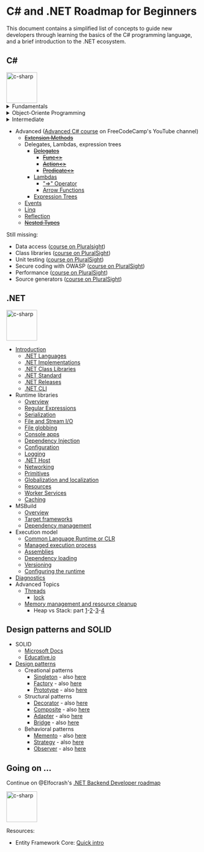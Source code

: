# C# and .NET Roadmap for Beginners

This document contains a simplified list of concepts to guide new developers through learning the basics of the C# programming language, and a brief introduction to the .NET ecosystem.

## C#

<img title="c-sharp" alt="c-sharp" src="https://cdn.jsdelivr.net/npm/@programming-languages-logos/csharp@0.0.0/csharp_256x256.png" width=80px>

<details>
<summary>Fundamentals</summary>

- ~~Learn the Fundamentals~~
  - ~~[Basic Syntax](https://docs.microsoft.com/en-us/dotnet/csharp/tour-of-csharp/tutorials/hello-world)~~
  - ~~[Variables](https://docs.microsoft.com/en-us/dotnet/csharp/language-reference/language-specification/variables) and [Data Types](https://docs.microsoft.com/en-us/dotnet/csharp/language-reference/builtin-types/built-in-types)~~
    - ~~[String](https://docs.microsoft.com/en-us/dotnet/csharp/language-reference/builtin-types/reference-types)~~
    - ~~[Int](https://docs.microsoft.com/en-us/dotnet/csharp/language-reference/builtin-types/integral-numeric-types)~~
    - ~~[Boolean](https://docs.microsoft.com/en-us/dotnet/csharp/language-reference/builtin-types/bool)~~
    - ~~[Float/Double/Decimal](https://docs.microsoft.com/en-us/dotnet/csharp/language-reference/builtin-types/floating-point-numeric-types)~~
    - ~~[Var](https://docs.microsoft.com/en-us/dotnet/csharp/fundamentals/types/anonymous-types)~~
  - ~~[Conditionals](https://docs.microsoft.com/en-us/dotnet/csharp/language-reference/statements/selection-statements)~~
  - ~~[Methods](https://docs.microsoft.com/en-us/dotnet/csharp/methods)~~
  - ~~[Collections](https://docs.microsoft.com/en-us/dotnet/csharp/programming-guide/concepts/collections)~~
    - ~~[List](https://docs.microsoft.com/en-us/dotnet/api/system.collections.generic.list-1)~~
    - ~~[Dictionary](https://docs.microsoft.com/en-us/dotnet/api/system.collections.generic.dictionary-2)~~
    - ~~[Array](https://docs.microsoft.com/en-us/dotnet/csharp/programming-guide/arrays/)~~
  - ~~[Loops](https://docs.microsoft.com/en-us/dotnet/csharp/language-reference/statements/iteration-statements)~~
  - ~~[Namespaces](https://docs.microsoft.com/en-us/dotnet/csharp/fundamentals/types/namespaces)~~
  - ~~[Using directives](https://docs.microsoft.com/en-us/dotnet/csharp/language-reference/keywords/using-directive)~~
  - ~~[String Interpolation](https://docs.microsoft.com/en-us/dotnet/csharp/language-reference/tokens/interpolated)~~
</details>

<details>
<summary>Object-Oriente Programming</summary>

- ~~Object-Oriented Programming~~
  - ~~Three Pillars~~
    - ~~[Encapsulation](https://docs.microsoft.com/en-us/dotnet/csharp/fundamentals/object-oriented/)~~
      - ~~[Classes](https://docs.microsoft.com/en-us/dotnet/csharp/fundamentals/types/classes)~~
      - ~~[Structs](https://docs.microsoft.com/en-us/dotnet/csharp/language-reference/builtin-types/struct)~~
      - ~~[Records](https://docs.microsoft.com/en-us/dotnet/csharp/fundamentals/types/records)~~
    - ~~[Inheritance](https://docs.microsoft.com/en-us/dotnet/csharp/fundamentals/object-oriented/inheritance)~~
      - ~~[Interfaces](https://docs.microsoft.com/en-us/dotnet/csharp/fundamentals/types/interfaces)~~
      - ~~[Abstract classes](https://docs.microsoft.com/en-us/dotnet/csharp/language-reference/keywords/abstract)~~
    - ~~[Polymorphism](https://docs.microsoft.com/en-us/dotnet/csharp/fundamentals/object-oriented/polymorphism)~~
      - ~~[Virtual](https://docs.microsoft.com/en-us/dotnet/csharp/language-reference/keywords/virtual)~~
      - ~~[Override](https://docs.microsoft.com/en-us/dotnet/csharp/language-reference/keywords/override)~~
      - ~~[Using Base Classes](https://docs.microsoft.com/en-us/dotnet/csharp/language-reference/keywords/base)~~
  - ~~[Access Modifiers](https://docs.microsoft.com/en-us/dotnet/csharp/programming-guide/classes-and-structs/access-modifiers)~~
    - ~~[Public](https://docs.microsoft.com/en-us/dotnet/csharp/language-reference/keywords/public)~~
    - ~~[Private](https://docs.microsoft.com/en-us/dotnet/csharp/language-reference/keywords/private)~~
    - ~~[Internal](https://docs.microsoft.com/en-us/dotnet/csharp/language-reference/keywords/internal)~~
    - ~~[Protected](https://docs.microsoft.com/en-us/dotnet/csharp/language-reference/keywords/protected)~~
</details>

<details>
<summary>Intermediate</summary>

- ~~Intermediate~~
  - ~~[Enums](https://docs.microsoft.com/en-us/dotnet/csharp/language-reference/builtin-types/enum)~~
  - ~~[Object and Collection initializers](https://docs.microsoft.com/en-us/dotnet/csharp/programming-guide/classes-and-structs/object-and-collection-initializers)~~
  - ~~[Asynchronous Programming](https://learn.microsoft.com/en-us/dotnet/csharp/asynchronous-programming/)~~
    - ~~[Asynchronous programming scenarios](https://docs.microsoft.com/en-us/dotnet/csharp/programming-guide/concepts/async/)~~
    - ~~[Async](https://docs.microsoft.com/en-us/dotnet/csharp/language-reference/keywords/async)~~
    - ~~[Await](https://docs.microsoft.com/en-us/dotnet/csharp/language-reference/operators/await)~~
    - ~~[Tasks](https://docs.microsoft.com/en-us/dotnet/csharp/programming-guide/concepts/async/)~~
  - ~~[Exception Handling](https://docs.microsoft.com/en-us/dotnet/csharp/fundamentals/exceptions/exception-handling)~~
  - ~~[Generics](https://docs.microsoft.com/en-us/dotnet/csharp/fundamentals/types/generics)~~
  - ~~Immutability~~
    - ~~[Readonly](https://docs.microsoft.com/en-us/dotnet/csharp/language-reference/keywords/readonly)~~
    - ~~[Const](https://docs.microsoft.com/en-us/dotnet/csharp/language-reference/keywords/const)~~
  - ~~[Static](https://docs.microsoft.com/en-us/dotnet/csharp/language-reference/keywords/static)~~
  - ~~[Tuples](https://learn.microsoft.com/en-us/dotnet/csharp/language-reference/builtin-types/value-tuples)~~
  - ~~[Nullability](https://learn.microsoft.com/en-us/dotnet/csharp/nullable-references)~~
    - [tutorial](https://learn.microsoft.com/en-us/dotnet/csharp/tutorials/nullable-reference-types)
  - ~~[Casting](https://learn.microsoft.com/en-us/dotnet/csharp/programming-guide/types/casting-and-type-conversions)~~
  - ~~[Overflow](https://learn.microsoft.com/en-us/dotnet/csharp/language-reference/statements/checked-and-unchecked)~~
  - ~~[Discards](https://learn.microsoft.com/en-us/dotnet/csharp/fundamentals/functional/discards)~~
</details>

- Advanced ([Advanced C# course](https://www.youtube.com/watch?v=YT8s-90oDC0) on FreeCodeCamp's YouTube channel)
  - ~~[Extension Methods](https://learn.microsoft.com/en-us/dotnet/csharp/programming-guide/classes-and-structs/extension-methods)~~
  - Delegates, Lambdas, expression trees
    - ~~[Delegates](https://learn.microsoft.com/en-us/dotnet/csharp/programming-guide/delegates/)~~
      - ~~[Func<>](https://learn.microsoft.com/en-us/dotnet/api/system.func-2?view=net-7.0)~~
      - ~~[Action<>](https://learn.microsoft.com/it-it/dotnet/api/system.action-1?view=net-7.0)~~
      - ~~[Predicate<>](https://learn.microsoft.com/it-it/dotnet/api/system.predicate-1?view=net-7.0)~~
    - [Lambdas](https://docs.microsoft.com/en-us/dotnet/csharp/language-reference/operators/lambda-expressions)
      - ["=>" Operator](https://docs.microsoft.com/en-us/dotnet/csharp/language-reference/operators/lambda-operator)
      - [Arrow Functions](https://docs.microsoft.com/en-us/dotnet/csharp/language-reference/operators/lambda-expressions)
    - [Expression Trees](https://learn.microsoft.com/en-us/dotnet/csharp/advanced-topics/expression-trees/)
  - [Events](https://learn.microsoft.com/en-us/dotnet/csharp/programming-guide/events/)
  - [Linq](https://docs.microsoft.com/en-us/dotnet/csharp/linq/)
  - [Reflection](https://learn.microsoft.com/en-us/dotnet/csharp/advanced-topics/reflection-and-attributes/)
  - ~~[Nested Types](https://learn.microsoft.com/en-us/dotnet/csharp/programming-guide/classes-and-structs/nested-types)~~

Still missing:

* Data access ([course on Pluralsight](https://app.pluralsight.com/library/courses/c-sharp-10-data-access-fundamentals/table-of-contents))
* Class libraries ([course on PluralSight](https://app.pluralsight.com/library/courses/40fb6e08-6fe1-4f65-b1e6-8b60e617f649))
* Unit testing ([course on PluralSight](https://app.pluralsight.com/library/courses/c-sharp-10-unit-testing/table-of-contents))
* Secure coding with OWASP ([course on PluralSight](https://app.pluralsight.com/library/courses/c-sharp-10-owasp-secure-coding/table-of-contents))
* Performance ([course on PluralSight](https://app.pluralsight.com/library/courses/c-sharp-10-performance-playbook/table-of-contents))
* Source generators ([course on PluralSight](https://app.pluralsight.com/library/courses/c-sharp-10-developing-source-generators/table-of-contents))

## .NET

<img title="c-sharp" alt="c-sharp" src="https://upload.wikimedia.org/wikipedia/commons/0/0e/Microsoft_.NET_logo.png" width=80px>

- [Introduction](https://learn.microsoft.com/en-us/dotnet/core/introduction)
  - [.NET Languages](https://learn.microsoft.com/en-us/dotnet/fundamentals/languages)
  - [.NET Implementations](https://learn.microsoft.com/en-us/dotnet/fundamentals/implementations)
  - [.NET Class Libraries](https://learn.microsoft.com/en-us/dotnet/standard/class-libraries)
  - [.NET Standard](https://learn.microsoft.com/en-us/dotnet/standard/net-standard?tabs=net-standard-1-0)
  - [.NET Releases](https://learn.microsoft.com/en-us/dotnet/core/releases-and-support)
  - [.NET CLI](https://learn.microsoft.com/en-us/dotnet/core/tools/)
- Runtime libraries
  - [Overview](https://learn.microsoft.com/en-us/dotnet/standard/runtime-libraries-overview)
  - [Regular Expressions](https://learn.microsoft.com/en-us/dotnet/standard/base-types/regular-expressions)
  - [Serialization](https://learn.microsoft.com/en-us/dotnet/standard/serialization/)	
  - [File and Stream I/O](https://learn.microsoft.com/en-us/dotnet/standard/io/)
  - [File globbing](https://learn.microsoft.com/en-us/dotnet/core/extensions/file-globbing)
  - [Console apps](https://learn.microsoft.com/en-us/dotnet/standard/building-console-apps)
  - [Dependency Injection](https://learn.microsoft.com/en-us/dotnet/core/extensions/dependency-injection)
  - [Configuration](https://learn.microsoft.com/en-us/dotnet/core/extensions/configuration)
  - [Logging](https://learn.microsoft.com/en-us/dotnet/core/extensions/logging?tabs=command-line)
  - [.NET Host](https://learn.microsoft.com/en-us/dotnet/core/extensions/generic-host)
  - [Networking](https://learn.microsoft.com/en-us/dotnet/fundamentals/networking/overview)
  - [Primitives](https://learn.microsoft.com/en-us/dotnet/core/extensions/primitives)
  - [Globalization and localization](https://learn.microsoft.com/en-us/dotnet/core/extensions/globalization-and-localization)
  - [Resources](https://learn.microsoft.com/en-us/dotnet/core/extensions/resources)
  - [Worker Services](https://learn.microsoft.com/en-us/dotnet/core/extensions/workers?pivots=dotnet-7-0)
  - [Caching](https://learn.microsoft.com/en-us/dotnet/core/extensions/caching)  
- MSBuild
  - [Overview](https://learn.microsoft.com/en-us/dotnet/core/project-sdk/overview)
  - [Target frameworks](https://learn.microsoft.com/en-us/dotnet/standard/frameworks)
  - [Dependency management](https://learn.microsoft.com/en-us/dotnet/core/tools/dependencies)
- Execution model
  - [Common Language Runtime or CLR](https://learn.microsoft.com/en-us/dotnet/standard/clr)
  - [Managed execution process](https://learn.microsoft.com/en-us/dotnet/standard/managed-execution-process)
  - [Assemblies](https://learn.microsoft.com/en-us/dotnet/standard/assembly/)
  - [Dependency loading](https://learn.microsoft.com/en-us/dotnet/core/dependency-loading/overview)
  - [Versioning](https://learn.microsoft.com/en-us/dotnet/core/versions/)
  - [Configuring the runtime](https://learn.microsoft.com/en-us/dotnet/core/runtime-config/)
- [Diagnostics](https://learn.microsoft.com/en-us/dotnet/core/diagnostics/)
- Advanced Topics
  - [Threads](https://learn.microsoft.com/en-us/dotnet/standard/threading/managed-threading-basics)
    - [lock](https://learn.microsoft.com/vi-vn/dotnet/csharp/language-reference/statements/lock)
  - [Memory management and resource cleanup](https://learn.microsoft.com/en-us/dotnet/standard/garbage-collection/unmanaged)
    - Heap vs Stack: part [1](https://www.c-sharpcorner.com/article/C-Sharp-heaping-vs-stacking-in-net-part-i)-[2](https://www.c-sharpcorner.com/article/C-Sharp-heaping-vs-stacking-in-net-part-ii)-[3](https://www.c-sharpcorner.com/article/C-Sharp-heaping-vs-stacking-in-net-part-iii)-[4](https://www.c-sharpcorner.com/article/C-Sharp-heaping-vs-stacking-in-net-part-iv)

## Design patterns and SOLID

- SOLID
  - [Microsoft Docs](https://learn.microsoft.com/en-us/archive/msdn-magazine/2014/may/csharp-best-practices-dangers-of-violating-solid-principles-in-csharp)
  - [Educative.io](https://www.educative.io/blog/solid-principles-oop-c-sharp)
- [Design patterns](https://refactoring.guru/design-patterns/csharp)
  - Creational patterns
    - [Singleton](https://refactoring.guru/design-patterns/singleton) - also [here](https://www.c-sharpcorner.com/UploadFile/dacca2/design-pattern-for-beginner-part-1-singleton-design-patt/)
    - [Factory](https://refactoring.guru/design-patterns/factory-method) - also [here](https://www.c-sharpcorner.com/UploadFile/dacca2/design-pattern-for-beginner-part-2-factory-design-pattern/)
    - [Prototype](https://refactoring.guru/design-patterns/prototype) - also [here](https://www.c-sharpcorner.com/UploadFile/dacca2/design-pattern-for-beginner-part-3-prototype-design-patter/)
  - Structural patterns
    - [Decorator](https://refactoring.guru/design-patterns/decorator) - also [here](https://www.c-sharpcorner.com/UploadFile/dacca2/design-pattern-for-beginners-part-4-decorator-design-patt/)
    - [Composite](https://refactoring.guru/design-patterns/composite) - also [here](https://www.c-sharpcorner.com/UploadFile/dacca2/design-pattern-for-beginner-part-5-composite-design-patter/)
    - [Adapter](https://refactoring.guru/design-patterns/adapter) - also [here](https://www.c-sharpcorner.com/UploadFile/dacca2/design-pattern-for-beginners-part-6-adaptor-design-patter/)
    - [Bridge](https://refactoring.guru/design-patterns/bridge) - also [here](https://www.c-sharpcorner.com/UploadFile/dacca2/design-pattern-for-beginner-bridge-design-pattern/)
  - Behavioral patterns
    - [Memento](https://refactoring.guru/design-patterns/memento) - also [here](https://www.c-sharpcorner.com/UploadFile/dacca2/design-pattern-for-beginner-part-8-memento-design-patter/)
    - [Strategy](https://refactoring.guru/design-patterns/strategy) - also [here](https://www.c-sharpcorner.com/UploadFile/dacca2/design-pattern-for-beginner-part-9-strategy-design-pattern/)
    - [Observer](https://refactoring.guru/design-patterns/observer) - also [here](https://www.c-sharpcorner.com/UploadFile/dacca2/design-pattern-for-beginner-part-10-observer-design-patter/)

## Going on ...

Continue on @Elfocrash's [.NET Backend Developer roadmap](https://github.com/Elfocrash/.NET-Backend-Developer-Roadmap)

<img title="c-sharp" alt="c-sharp" src="https://ardalis.com/static/2bcf8d1ec45106e529bb3a6176467a31/c5cb2/aspnetcore-logo.png" width=80px>

Resources:

* Entity Framework Core: [Quick intro](https://www.youtube.com/watch?v=ugD2jTrfYOM&list=PLSaC38UUAW8StulproK1zUn70CvOhZ1Kw) 
